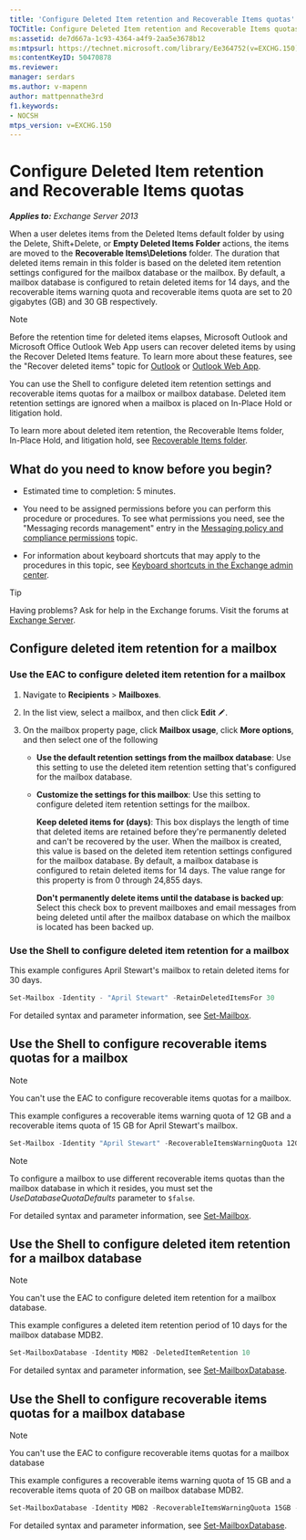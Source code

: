 ```yaml
---
title: 'Configure Deleted Item retention and Recoverable Items quotas'
TOCTitle: Configure Deleted Item retention and Recoverable Items quotas
ms:assetid: de7d667a-1c93-4364-a4f9-2aa5e3678b12
ms:mtpsurl: https://technet.microsoft.com/library/Ee364752(v=EXCHG.150)
ms:contentKeyID: 50470878
ms.reviewer: 
manager: serdars
ms.author: v-mapenn
author: mattpennathe3rd
f1.keywords:
- NOCSH
mtps_version: v=EXCHG.150
---
```


# Configure Deleted Item retention and Recoverable Items quotas

_**Applies to:** Exchange Server 2013_

When a user deletes items from the Deleted Items default folder by using the Delete, Shift+Delete, or **Empty Deleted Items Folder** actions, the items are moved to the **Recoverable Items\\Deletions** folder. The duration that deleted items remain in this folder is based on the deleted item retention settings configured for the mailbox database or the mailbox. By default, a mailbox database is configured to retain deleted items for 14 days, and the recoverable items warning quota and recoverable items quota are set to 20 gigabytes (GB) and 30 GB respectively.

> [!NOTE]
> Before the retention time for deleted items elapses, Microsoft Outlook and Microsoft Office&nbsp;Outlook Web App users can recover deleted items by using the Recover Deleted Items feature. To learn more about these features, see the "Recover deleted items" topic for <A href="https://go.microsoft.com/fwlink/p/?linkid=198206">Outlook</A> or <A href="https://go.microsoft.com/fwlink/p/?linkid=198207">Outlook Web App</A>.

You can use the Shell to configure deleted item retention settings and recoverable items quotas for a mailbox or mailbox database. Deleted item retention settings are ignored when a mailbox is placed on In-Place Hold or litigation hold.

To learn more about deleted item retention, the Recoverable Items folder, In-Place Hold, and litigation hold, see [Recoverable Items folder](recoverable-items-folder-exchange-2013-help.md).

## What do you need to know before you begin?

- Estimated time to completion: 5 minutes.

- You need to be assigned permissions before you can perform this procedure or procedures. To see what permissions you need, see the "Messaging records management" entry in the [Messaging policy and compliance permissions](messaging-policy-and-compliance-permissions-exchange-2013-help.md) topic.

- For information about keyboard shortcuts that may apply to the procedures in this topic, see [Keyboard shortcuts in the Exchange admin center](keyboard-shortcuts-in-the-exchange-admin-center-2013-help.md).

> [!TIP]
> Having problems? Ask for help in the Exchange forums. Visit the forums at [Exchange Server](https://go.microsoft.com/fwlink/p/?linkid=60612).

## Configure deleted item retention for a mailbox

### Use the EAC to configure deleted item retention for a mailbox

1. Navigate to **Recipients** \> **Mailboxes**.

2. In the list view, select a mailbox, and then click **Edit** ![Edit icon](images/JJ218640.6f53ccb2-1f13-4c02-bea0-30690e6ea71d(EXCHG.150).gif "Edit icon").

3. On the mailbox property page, click **Mailbox usage**, click **More options**, and then select one of the following

   - **Use the default retention settings from the mailbox database**: Use this setting to use the deleted item retention setting that's configured for the mailbox database.

   - **Customize the settings for this mailbox**: Use this setting to configure deleted item retention settings for the mailbox.

     **Keep deleted items for (days)**: This box displays the length of time that deleted items are retained before they're permanently deleted and can't be recovered by the user. When the mailbox is created, this value is based on the deleted item retention settings configured for the mailbox database. By default, a mailbox database is configured to retain deleted items for 14 days. The value range for this property is from 0 through 24,855 days.

     **Don't permanently delete items until the database is backed up**: Select this check box to prevent mailboxes and email messages from being deleted until after the mailbox database on which the mailbox is located has been backed up.

### Use the Shell to configure deleted item retention for a mailbox

This example configures April Stewart's mailbox to retain deleted items for 30 days.

```powershell
Set-Mailbox -Identity - "April Stewart" -RetainDeletedItemsFor 30
```

For detailed syntax and parameter information, see [Set-Mailbox](https://technet.microsoft.com/library/bb123981\(v=exchg.150\)).

## Use the Shell to configure recoverable items quotas for a mailbox

> [!NOTE]
> You can't use the EAC to configure recoverable items quotas for a mailbox.

This example configures a recoverable items warning quota of 12 GB and a recoverable items quota of 15 GB for April Stewart's mailbox.

```powershell
Set-Mailbox -Identity "April Stewart" -RecoverableItemsWarningQuota 12GB -RecoverableItemsQuota 15GB -UseDatabaseQuotaDefaults $false
```

> [!NOTE]
> To configure a mailbox to use different recoverable items quotas than the mailbox database in which it resides, you must set the <EM>UseDatabaseQuotaDefaults</EM> parameter to <CODE>$false</CODE>.

For detailed syntax and parameter information, see [Set-Mailbox](https://technet.microsoft.com/library/bb123981\(v=exchg.150\)).

## Use the Shell to configure deleted item retention for a mailbox database

> [!NOTE]
> You can't use the EAC to configure deleted item retention for a mailbox database.

This example configures a deleted item retention period of 10 days for the mailbox database MDB2.

```powershell
Set-MailboxDatabase -Identity MDB2 -DeletedItemRetention 10
```

For detailed syntax and parameter information, see [Set-MailboxDatabase](https://technet.microsoft.com/library/bb123971\(v=exchg.150\)).

## Use the Shell to configure recoverable items quotas for a mailbox database

> [!NOTE]
> You can't use the EAC to configure recoverable items quotas for a mailbox database

This example configures a recoverable items warning quota of 15 GB and a recoverable items quota of 20 GB on mailbox database MDB2.

```powershell
Set-MailboxDatabase -Identity MDB2 -RecoverableItemsWarningQuota 15GB -RecoverableItemsQuota 20GB
```

For detailed syntax and parameter information, see [Set-MailboxDatabase](https://technet.microsoft.com/library/bb123971\(v=exchg.150\)).
